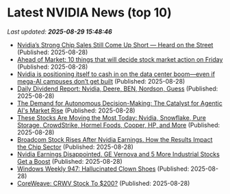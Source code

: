 # Latest NVIDIA News (top 10)
_Last updated: **2025-08-29 15:48:46**_

- [Nvidia’s Strong Chip Sales Still Come Up Short — Heard on the Street](https://biztoc.com/x/77cb0200031fdce7) (Published: 2025-08-28)
- [Ahead of Market: 10 things that will decide stock market action on Friday](https://economictimes.indiatimes.com/markets/stocks/news/ahead-of-market-10-things-that-will-decide-stock-market-action-on-friday/articleshow/123567471.cms) (Published: 2025-08-28)
- [Nvidia is positioning itself to cash in on the data center boom—even if mega-AI campuses don’t get built](https://fortune.com/2025/08/28/mega-ai-data-centers-boom-bust-nvidia/) (Published: 2025-08-28)
- [Daily Dividend Report: Nvidia, Deere, BEN, Nordson, Guess](https://www.forbes.com/sites/dividendchannel/2025/08/28/daily-dividend-report-nvidia-deere-ben-nordson-guess/) (Published: 2025-08-28)
- [The Demand for Autonomous Decision-Making: The Catalyst for Agentic AI's Market Rise](https://www.globenewswire.com/news-release/2025/08/28/3140977/28124/en/The-Demand-for-Autonomous-Decision-Making-The-Catalyst-for-Agentic-AI-s-Market-Rise.html) (Published: 2025-08-28)
- [These Stocks Are Moving the Most Today: Nvidia, Snowflake, Pure Storage, CrowdStrike, Hormel Foods, Cooper, HP, and More](https://biztoc.com/x/3454114aca2e2c6e) (Published: 2025-08-28)
- [Broadcom Stock Rises After Nvidia Earnings. How the Results Impact the Chip Sector](https://biztoc.com/x/b589601aa1b3c8ef) (Published: 2025-08-28)
- [Nvidia Earnings Disappointed. GE Vernova and 5 More Industrial Stocks Get a Boost](https://biztoc.com/x/7604d51db030ca6d) (Published: 2025-08-28)
- [Windows Weekly 947: Hallucinated Clown Shoes](https://www.thurrott.com/podcasts/windows-weekly/325160/windows-weekly-947-hallucinated-clown-shoes) (Published: 2025-08-28)
- [CoreWeave: CRWV Stock To $200?](https://www.forbes.com/sites/greatspeculations/2025/08/28/coreweave-crwv-stock-to-200/) (Published: 2025-08-28)
